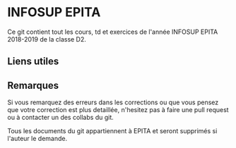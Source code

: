 # INFOSUP EPITA

Ce git contient tout les cours, td et exercices de l'année INFOSUP EPITA 2018-2019 de la classe D2.


## Liens utiles


## Remarques

Si vous remarquez des erreurs dans les corrections ou que vous pensez que votre correction est plus detaillée, n'hesitez pas à faire une pull request ou à contacter un des collabs du git.

Tous les documents du git appartiennent à EPITA et seront supprimés si l'auteur le demande.
